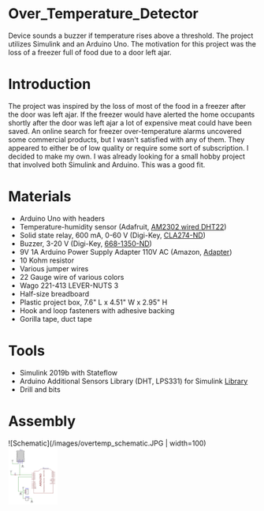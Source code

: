 # Over_Temperature_Detector
Device sounds a buzzer if temperature rises above a threshold. The project utilizes Simulink and an Arduino Uno. The motivation for this project was the loss of a freezer full of food due to a door left ajar. 

# Introduction
The project was inspired by the loss of most of the food in a freezer after the door was left ajar. If the freezer would have alerted the home occupants shortly after the door was left ajar a lot of expensive meat could have been saved. An online search for freezer over-temperature alarms uncovered some commercial products, but I wasn't satisfied with any of them. They appeared to either be of low quality or require some sort of subscription. I decided to make my own. I was already looking for a small hobby project that involved both Simulink and Arduino. This was a good fit.   

# Materials
* Arduino Uno with headers
* Temperature-humidity sensor (Adafruit, [AM2302 wired DHT22](https://www.adafruit.com/product/393))
* Solid state relay, 600 mA, 0-60 V  (Digi-Key, [CLA274-ND](https://www.digikey.com/product-detail/en/ixys-integrated-circuits-division/CPC1218Y/CLA274-ND/1277129))
* Buzzer, 3-20 V (Digi-Key, [668-1350-ND](https://www.digikey.com/product-detail/en/pui-audio-inc/AI-3135-TF-LW100-R/668-1350-ND/1745459))
* 9V 1A Arduino Power Supply Adapter 110V AC (Amazon, [Adapter](https://www.amazon.com/gp/product/B018OLREG4/ref=ppx_yo_dt_b_asin_title_o08_s00?ie=UTF8&psc=1))
* 10 Kohm resistor
* Various jumper wires
* 22 Gauge wire of various colors
* Wago 221-413 LEVER-NUTS 3
* Half-size breadboard
* Plastic project box, 7.6" L x 4.51" W x 2.95" H 
* Hook and loop fasteners with adhesive backing
* Gorilla tape, duct tape

# Tools
* Simulink 2019b with Stateflow
* Arduino Additional Sensors Library (DHT, LPS331) for Simulink [Library](https://www.mathworks.com/matlabcentral/fileexchange/62878-arduino-additional-sensors-library-dht-lps331)
* Drill and bits

# Assembly 
![Schematic](/images/overtemp_schematic.JPG | width=100)
<img src="https://github.com/travis23/Over_Temperature_Detector/blob/master/images/overtemp_schematic.JPG" width="100">
